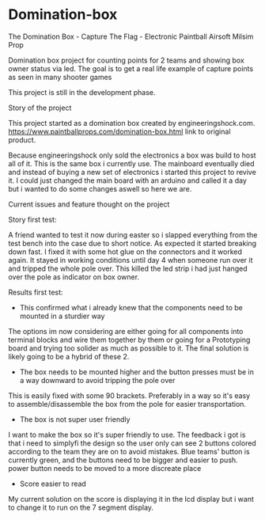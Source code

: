 # Domination-box

 The Domination Box - Capture The Flag - Electronic Paintball Airsoft Milsim Prop 


Domination box project for counting points for 2 teams
and showing box owner status via led. The goal is to get a real life example of capture points as seen in many shooter games


This project is still in the development phase.




Story of the project

This project started as a domination box created by engineeringshock.com. 
https://www.paintballprops.com/domination-box.html link to original product.

Because engineeringshock only sold the electronics a box was build to host all of it. This is the same box i currently use. The mainboard eventually died and instead of buying a new set of electronics i started this project to revive it. I could just changed the main board with an arduino and called it a day but i wanted to do some changes aswell so here we are.



Current issues and feature thought on the project

Story first test:

A friend wanted to test it now during easter so i slapped everything from the test bench into the case due to short notice. As expected it started 
breaking down fast. I fixed it with some hot glue on the connectors and it worked again. It stayed in working conditions until day 4 when someone run over it and tripped the whole pole over. This killed the led strip i had just hanged over the pole as indicator on box owner.

Results first test:

- This confirmed what i already knew that the components need to be mounted in a sturdier way

 The options im now considering are either going for all components into terminal blocks and wire them together by them or going for a Prototyping board and trying too solider as much as possible to it. The final solution is likely going to be a hybrid of these 2.

 - The box needs to be mounted higher and the button presses must be in a way downward to avoid tripping the pole over

This is easily fixed with some 90 brackets. Preferably in a way so it's easy to assemble/disassemble the box from the pole for easier transportation. 

- The box is not super user friendly  

I want to make the box so it's super friendly to use. The feedback i got is that i need to simplyfi the design so the user only can see 2 buttons colored according to the team they are on to avoid mistakes. Blue teams' button is currently green, and the buttons need to be bigger and easier to push. power button needs to be moved to a more discreate place 

- Score easier to read

My current solution on the score is displaying it in the lcd display but i want to change it to run on the 7 segment display. 

